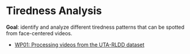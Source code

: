 # Tiredness Analysis

**Goal**: identify and analyze different tiredness
 patterns that can be spotted from face-centered videos.


- [WP01: Processing videos from the UTA-RLDD dataset](work-products/WP01/)


